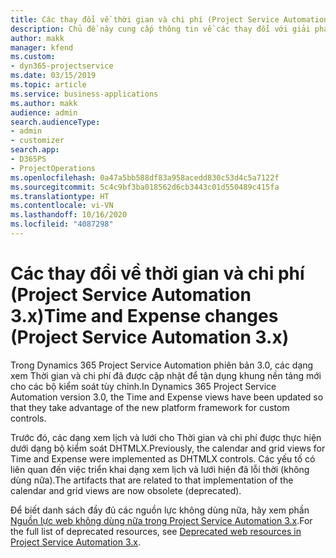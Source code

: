```yaml
---
title: Các thay đổi về thời gian và chi phí (Project Service Automation 3.x)
description: Chủ đề này cung cấp thông tin về các thay đổi với giải pháp cho Thời gian và chi phí.
author: makk
manager: kfend
ms.custom:
- dyn365-projectservice
ms.date: 03/15/2019
ms.topic: article
ms.service: business-applications
ms.author: makk
audience: admin
search.audienceType:
- admin
- customizer
search.app:
- D365PS
- ProjectOperations
ms.openlocfilehash: 0a47a5bb588df83a958acedd830c53d4c5a7122f
ms.sourcegitcommit: 5c4c9bf3ba018562d6cb3443c01d550489c415fa
ms.translationtype: HT
ms.contentlocale: vi-VN
ms.lasthandoff: 10/16/2020
ms.locfileid: "4087298"
---
```

# <a name="time-and-expense-changes-project-service-automation-3x"></a><span data-ttu-id="40307-103">Các thay đổi về thời gian và chi phí (Project Service Automation 3.x)</span><span class="sxs-lookup"><span data-stu-id="40307-103">Time and Expense changes (Project Service Automation 3.x)</span></span>

<span data-ttu-id="40307-104">Trong Dynamics 365 Project Service Automation phiên bản 3.0, các dạng xem Thời gian và chi phí đã được cập nhật để tận dụng khung nền tảng mới cho các bộ kiểm soát tùy chỉnh.</span><span class="sxs-lookup"><span data-stu-id="40307-104">In Dynamics 365 Project Service Automation version 3.0, the Time and Expense views have been updated so that they take advantage of the new platform framework for custom controls.</span></span>

<span data-ttu-id="40307-105">Trước đó, các dạng xem lịch và lưới cho Thời gian và chi phí được thực hiện dưới dạng bộ kiểm soát DHTMLX.</span><span class="sxs-lookup"><span data-stu-id="40307-105">Previously, the calendar and grid views for Time and Expense were implemented as DHTMLX controls.</span></span> <span data-ttu-id="40307-106">Các yếu tố có liên quan đến việc triển khai dạng xem lịch và lưới hiện đã lỗi thời (không dùng nữa).</span><span class="sxs-lookup"><span data-stu-id="40307-106">The artifacts that are related to that implementation of the calendar and grid views are now obsolete (deprecated).</span></span>

<span data-ttu-id="40307-107">Để biết danh sách đầy đủ các nguồn lực không dùng nữa, hãy xem phần [Nguồn lực web không dùng nữa trong Project Service Automation 3.x](web-resources-deprecated-v3.x.md).</span><span class="sxs-lookup"><span data-stu-id="40307-107">For the full list of deprecated resources, see [Deprecated web resources in Project Service Automation 3.x](web-resources-deprecated-v3.x.md).</span></span>
